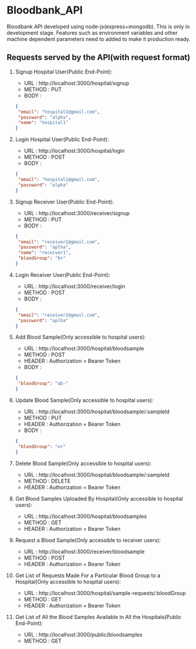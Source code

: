# Bloodbank_API
Bloodbank API developed using node-js(express+mongodb). This is only in development stage. Features such as environment variables and other machine dependent 
parameters need to added to make it production ready.

## Requests served by the API(with request format)

1. Signup Hospital User(Public End-Point):
   - URL : http://localhost:3000/hospital/signup
   - METHOD : PUT
   - BODY :
   ```json
   {
    "email": "hospital1@gmail.com",
    "password": "alpha",
    "name": "hospital1"
   }
   ```

2. Login Hospital User(Public End-Point):
   - URL : http://localhost:3000/hospital/login
   - METHOD : POST
   - BODY :
   ```json
   {
    "email": "hospital1@gmail.com",
    "password": "alpha"
   }
   ```
   
3. Signup Receiver User(Public End-Point):
   - URL : http://localhost:3000/receiver/signup
   - METHOD : PUT
   - BODY :
   ```json
   {
    "email": "receiver1@gmail.com",
    "password": "aplha",
    "name": "receiver1",
    "bloodGroup": "b+"
   }
   ```
   
4. Login Receiver User(Public End-Point):
   - URL : http://localhost:3000/receiver/login
   - METHOD : POST
   - BODY : 
   ```json
   {
    "email": "receiver1@gmail.com",
    "password": "aplha"
   }
   ```
   
5. Add Blood Sample(Only accessible to hospital users):
   - URL : http://localhost:3000/hospital/bloodsample
   - METHOD : POST
   - HEADER : Authorization = Bearer Token
   - BODY : 
   ```json
   {
    "bloodGroup": "ab-"
   }
   ```
   
6. Update Blood Sample(Only accessible to hospital users):
   - URL : http://localhost:3000/hospital/bloodsample/:sampleId
   - METHOD : PUT
   - HEADER : Authorization = Bearer Token
   - BODY : 
   ```json
   {
    "bloodGroup": "o+"
   }
   ```
   
7. Delete Blood Sample(Only accessible to hospital users):
   - URL : http://localhost:3000/hospital/bloodsample/:sampleId
   - METHOD : DELETE
   - HEADER : Authorization = Bearer Token
   
8. Get Blood Samples Uploaded By Hospital(Only accessible to hospital users):
   - URL : http://localhost:3000/hospital/bloodsamples
   - METHOD : GET
   - HEADER : Authorization = Bearer Token
   
9. Request a Blood Sample(Only accessible to receiver users):
   - URL : http://localhost:3000/receiver/bloodsample
   - METHOD : POST
   - HEADER : Authorization = Bearer Token
   
10. Get List of Requests Made For a Particular Blood Group to a Hospital(Only accessible to hospital users):
    - URL : http://localhost:3000/hospital/sample-requests/:bloodGroup
    - METHOD : GET
    - HEADER : Authorization = Bearer Token
    
11. Get List of All the Blood Samples Available in All the Hospitals(Public End-Point):
    - URL : http://localhost:3000/public/bloodsamples
    - METHOD : GET

